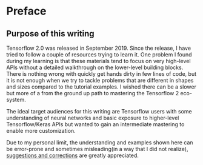 # Preface

## Purpose of this writing

Tensorflow 2.0 was released in September 2019. Since the release, I have tried to follow a couple of resources trying to learn it. One problem I found during my learning is that these materials tend to focus on very high-level APIs without a detailed walkthrough on the lower-level building blocks. There is nothing wrong with quickly get hands dirty in few lines of code, but it is not enough when we try to tackle problems that are different in shapes and sizes compared to the tutorial examples. I wished there can be a slower but more of a from the ground up path to mastering the Tensorflow 2 eco-system.

The ideal target audiences for this writing are Tensorflow users with some understanding of neural networks and basic exposure to higher-level Tensorflow/Keras APIs but wanted to gain an intermediate mastering to enable more customization.

Due to my personal limit, the understanding and examples shown here can be error-prone and sometimes misleading(in a way that I did not realize), [suggestions and corrections](mailto:ryanzjlib@gmail.com) are greatly appreciated.  
